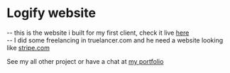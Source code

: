 # Logify website

-- this is the website i built for my first client, check it live [here](https://logify.pw/) <br>
-- I did some freelancing in truelancer.com and he need a website looking like [stripe.com](https://stripe.com/)<br>

See my all other project or have a chat at [my portfolio](https://ayannagori.netlify.app/)

